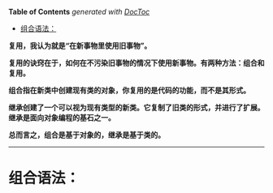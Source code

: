 <!-- START doctoc generated TOC please keep comment here to allow auto update -->
<!-- DON'T EDIT THIS SECTION, INSTEAD RE-RUN doctoc TO UPDATE -->
**Table of Contents**  *generated with [DocToc](https://github.com/thlorenz/doctoc)*

- [组合语法：](#%E7%BB%84%E5%90%88%E8%AF%AD%E6%B3%95)

<!-- END doctoc generated TOC please keep comment here to allow auto update -->

**复用，我认为就是“在新事物里使用旧事物”。**

**复用的诀窍在于，如何在不污染旧事物的情况下使用新事物。有两种方法：组合和复用。**

**组合指在新类中创建现有类的对象，你复用的是代码的功能，而不是其形式。**

**继承创建了一个可以视为现有类型的新类。它复制了旧类的形式，并进行了扩展。继承是面向对象编程的基石之一。**

**总而言之，组合是基于对象的，继承是基于类的。**

***

# 组合语法：

